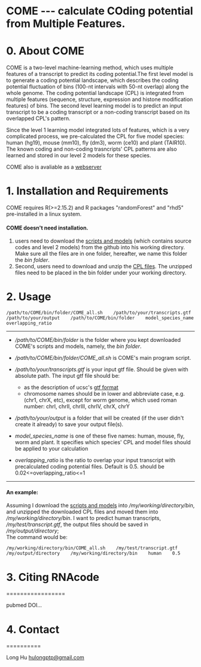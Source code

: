 
# COME --- calculate COding potential from Multiple Features.

# 0. About COME

COME is a two-level machine-learning method, which uses multiple features of a transcript to predict its coding potential.The first level model is to generate a coding potential landscape, which describes the coding potential fluctuation of bins (100-nt intervals with 50-nt overlap) along the whole genome. The coding potential landscape (CPL) is integrated from multiple features (sequence, structure, expression and histone modification features) of bins. The second level learning model is to predict an input transcript to be a coding transcript or a non-coding transcript based on its overlapped CPL's pattern. 

Since the level 1 learning model integrated lots of features, which is a very complicated process, we pre-calculated the CPL for five model species: human (hg19), mouse (mm10), fly (dm3), worm (ce10) and plant (TAIR10). The known coding and non-coding trasncripts' CPL patterns are also learned and stored in our level 2 models for these species.

COME also is avaliable as a [webserver](http://RNAfinder.ncrnalab.org/COME)  

# 1. Installation and Requirements

COME requires R(>=2.15.2) and R packages "randomForest" and "rhd5" pre-installed in a linux system.

#### COME doesn't need installation.    
1. users need to download the [scripts and models](https://github.com/rnaseqsucks/COME_test2) (which contains source codes and level 2 models) from the github into his working directory. Make sure all the files are in one folder, hereafter, we name this folder the _bin folder_.    
2. Second, users need to download and unzip the [CPL files](http://lulab.life.tsinghua.edu.cn/RNAfinder/come/CPL_files.tar.gz). The unzipped files need to be placed in the bin folder under your working directory.

# 2. Usage

    /path/to/COME/bin/folder/COME_all.sh    /path/to/your/transcripts.gtf    /path/to/your/output    /path/to/COME/bin/folder    model_species_name    overlapping_ratio
  
_____
* _/path/to/COME/bin/folder_                is the folder where you kept downloaded COME's scripts and models, namely, the _bin folder_.

* _/path/to/COME/bin/folder/COME_all.sh_    is COME's main program script.

* _/path/to/your/transcripts.gtf_           is your input gtf file. Should be given with absolute path. The input gtf file should be:    
  * as the description of ucsc's [gtf format](http://genome.ucsc.edu/FAQ/FAQformat.html#format4)     
  * chromosome names should be in lower and abbreviate case, e.g. (chr1, chrX, etc), except for worm genome, which used roman number: chrI, chrII, chrIII, chrIV, chrX, chrY

* _/path/to/your/output_                    is a folder that will be created (if the user didn't create it already) to save your output file(s).

* _model_species_name_                      is one of these five names: human, mouse, fly, worm and plant. It specifies which species' CPL and model files should be applied to your calculation

* _overlapping_ratio_                       is the ratio to overlap your input transcript with precalculated coding potential files. Default is 0.5. should be 0.02<=overlapping_ratio<=1
______  

#### An example:

Assuming I download the [scripts and models](https://github.com/rnaseqsucks/COME_test2) into _/my/working/directory/bin_, and unzipped the downloaded CPL files and moved them into _/my/working/directory/bin_. I want to predict human transcripts, _/my/test/transcript.gtf_, the output files should be saved in _/my/output/directory_;  
The command would be: 
  
    /my/working/directory/bin/COME_all.sh    /my/test/transcript.gtf    /my/output/directory    /my/working/directory/bin    human    0.5



# 3. Citing RNAcode
=================

pubmed DOI...


# 4. Contact
==========

Long Hu <hulongptp@gmail.com>

